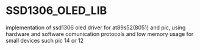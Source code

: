 # SSD1306_OLED_LIB
implementation of ssd1306 oled driver for at89s52(8051) and pic, using hardware and software comunication protocols and low memory usage for small devices such pic 14 or 12




